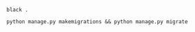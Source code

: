
```shell
black .
```

```shell
python manage.py makemigrations && python manage.py migrate
```

```shell

```

